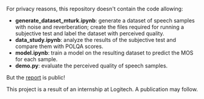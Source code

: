 For privacy reasons, this repository doesn't contain the code allowing:
- **generate_dataset_mturk.ipynb**: generate a dataset of speech samples with noise and reverberation; create the files required for running a subjective test and label the dataset with perceived quality.
- **data_study.ipynb**: analyze the results of the subjective test and compare them with POLQA scores.
- **model.ipynb**: train a model on the resulting dataset to predict the MOS for each sample.
- **demo.py**: evaluate the perceived quality of speech samples.

But the [report](https://github.com/helleweiss/speech_quality/blob/main/report.pdf) is public!

This project is a result of an internship at Logitech. A publication may follow.
